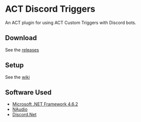 # ACT Discord Triggers
An ACT plugin for using ACT Custom Triggers with Discord bots.

## Download
See the [releases](https://github.com/Makar8000/ACT-Discord-Triggers/releases)

## Setup
See the [wiki](https://github.com/Makar8000/ACT-Discord-Triggers/wiki/First-Time-Setup-Guide)

## Software Used
 * [Microsoft .NET Framework 4.6.2](https://www.microsoft.com/en-us/download/details.aspx?id=53344)
 * [NAudio](https://github.com/naudio/NAudio)
 * [Discord.Net](https://github.com/RogueException/Discord.Net)
